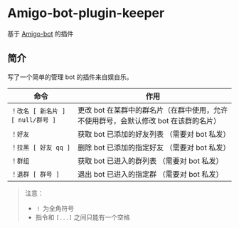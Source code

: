 # Amigo-bot-plugin-keeper
基于 [Amigo-bot](https://github.com/mosqu1t0/Amigo-bot) 的插件
## 简介
写了一个简单的管理 bot 的插件来自娱自乐。

命令|作用
--|--
`！改名 [ 新名片 ] [ null/群号 ]` | 更改 bot 在某群中的群名片（在群中使用，允许不使用群号，会默认修改 bot 在该群的名片）
`！好友` | 获取 bot 已添加的好友列表 （需要对 bot 私发）
`！拉黑 [ 好友 qq ]` | 删除 bot 已添加的指定好友 （需要对 bot 私发）
`！群组` | 获取 bot 已进入的群列表 （需要对 bot 私发）
`！退群 [ 群号 ]` | 退出 bot 已进入的指定群 （需要对 bot 私发）

> 注意：
> - `！` 为全角符号
> - 指令和 `[...]` 之间只能有一个空格
